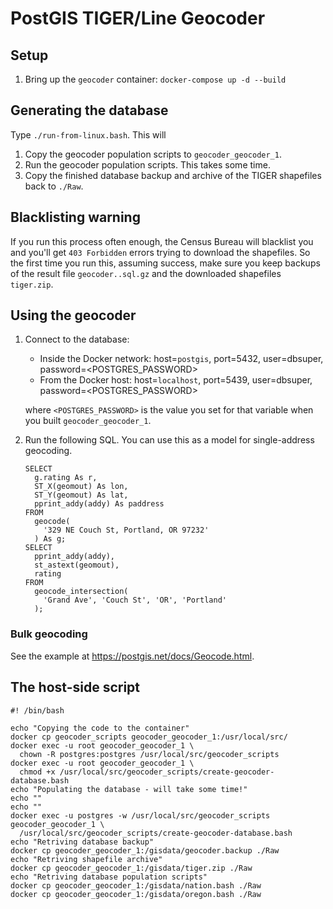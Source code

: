 # PostGIS TIGER/Line Geocoder

## Setup
1. Bring up the `geocoder` container: `docker-compose up -d --build`

## Generating the database
Type `./run-from-linux.bash`. This will

1. Copy the geocoder population scripts to `geocoder_geocoder_1`.
2. Run the geocoder population scripts. This takes some time.
3. Copy the finished database backup and archive of the TIGER shapefiles back to `./Raw`.

## Blacklisting warning
If you run this process often enough, the Census Bureau will blacklist you and you'll get `403 Forbidden` errors trying to download the shapefiles. So the first time you run this, assuming success, make sure you keep backups of the result file `geocoder..sql.gz` and the downloaded shapefiles `tiger.zip`. 

## Using the geocoder
1. Connect to the database:
    * Inside the Docker network: host=`postgis`, port=5432, user=dbsuper, password=<POSTGRES_PASSWORD>
    * From the Docker host: host=`localhost`, port=5439, user=dbsuper, password=<POSTGRES_PASSWORD>
    
    where `<POSTGRES_PASSWORD>` is the value you set for that variable when you built `geocoder_geocoder_1`.
2. Run the following SQL. You can use this as a model for single-address geocoding.

    ```
    SELECT
      g.rating As r,
      ST_X(geomout) As lon,
      ST_Y(geomout) As lat,
      pprint_addy(addy) As paddress
    FROM
      geocode(
        '329 NE Couch St, Portland, OR 97232'
      ) As g;
    SELECT
      pprint_addy(addy),
      st_astext(geomout),
      rating
    FROM
      geocode_intersection(
        'Grand Ave', 'Couch St', 'OR', 'Portland'
      );
    ```

### Bulk geocoding
See the example at <https://postgis.net/docs/Geocode.html>.

## The host-side script
```
#! /bin/bash

echo "Copying the code to the container"
docker cp geocoder_scripts geocoder_geocoder_1:/usr/local/src/
docker exec -u root geocoder_geocoder_1 \
  chown -R postgres:postgres /usr/local/src/geocoder_scripts
docker exec -u root geocoder_geocoder_1 \
  chmod +x /usr/local/src/geocoder_scripts/create-geocoder-database.bash
echo "Populating the database - will take some time!"
echo ""
echo ""
docker exec -u postgres -w /usr/local/src/geocoder_scripts geocoder_geocoder_1 \
  /usr/local/src/geocoder_scripts/create-geocoder-database.bash
echo "Retriving database backup"
docker cp geocoder_geocoder_1:/gisdata/geocoder.backup ./Raw
echo "Retriving shapefile archive"
docker cp geocoder_geocoder_1:/gisdata/tiger.zip ./Raw
echo "Retriving database population scripts"
docker cp geocoder_geocoder_1:/gisdata/nation.bash ./Raw
docker cp geocoder_geocoder_1:/gisdata/oregon.bash ./Raw
```
